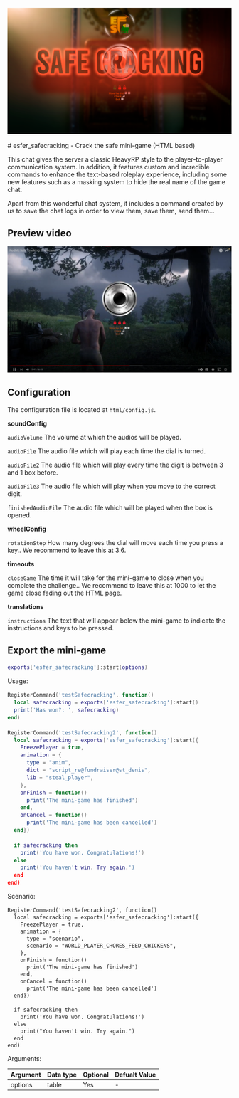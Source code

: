 ![Thumbnail](https://raw.githubusercontent.com/esFerDev/shop/main/docs/public/resources/esfer_safecracking.png)

<Badge type="warning" text="Standalone script" />
# esfer_safecracking - Crack the safe mini-game (HTML based)

This chat gives the server a classic HeavyRP style to the player-to-player communication system. In addition, it features custom and incredible commands to enhance the text-based roleplay experience, including some new features such as a masking system to hide the real name of the game chat.

Apart from this wonderful chat system, it includes a command created by us to save the chat logs in order to view them, save them, send them...

## Preview video

[![Preview video](https://raw.githubusercontent.com/esFerDev/shop/main/docs/public/resources/esfer_safecracking/watch_video.png)](https://www.youtube.com/watch?v=fnYLB0uj-k0)

## Configuration

The configuration file is located at `html/config.js`.

**soundConfig**

`audioVolume` The volume at which the audios will be played.

`audioFile` The audio file which will play each time the dial is turned.

`audioFile2` The audio file which will play every time the digit is between 3 and 1 box before.

`audioFile3` The audio file which will play when you move to the correct digit.

`finishedAudioFile` The audio file which will be played when the box is opened.

**wheelConfig**

`rotationStep` How many degrees the dial will move each time you press a key.. We recommend to leave this at 3.6.

**timeouts**

`closeGame` The time it will take for the mini-game to close when you complete the challenge.. We recommend to leave this at 1000 to let the game close fading out the HTML page.

**translations**

`instructions` The text that will appear below the mini-game to indicate the instructions and keys to be pressed.

## Export the mini-game

```lua
exports['esfer_safecracking']:start(options)
```

Usage:

```lua
RegisterCommand('testSafecracking', function()
  local safecracking = exports['esfer_safecracking']:start()
  print('Has won?: ', safecracking)
end)

RegisterCommand('testSafecracking2', function()
  local safecracking = exports['esfer_safecracking']:start({
    FreezePlayer = true,
    animation = {
      type = "anim",
      dict = "script_re@fundraiser@st_denis",
      lib = "steal_player",
    },
    onFinish = function()
      print('The mini-game has finished')
    end,
    onCancel = function()
      print('The mini-game has been cancelled')
  end})

  if safecracking then
    print('You have won. Congratulations!')
  else
    print('You haven't win. Try again.')
  end
end)
```

Scenario:

```lua{5,6}
RegisterCommand('testSafecracking2', function()
  local safecracking = exports['esfer_safecracking']:start({
    FreezePlayer = true,
    animation = {
      type = "scenario",
      scenario = "WORLD_PLAYER_CHORES_FEED_CHICKENS",
    },
    onFinish = function()
      print('The mini-game has finished')
    end,
    onCancel = function()
      print('The mini-game has been cancelled')
  end})

  if safecracking then
    print('You have won. Congratulations!')
  else
    print("You haven't win. Try again.")
  end
end)
```

Arguments:

| Argument      |   Data type   | Optional | Defualt Value |
| ------------- | ------------- | -------- | ------------- |
| options | table | Yes | - |

